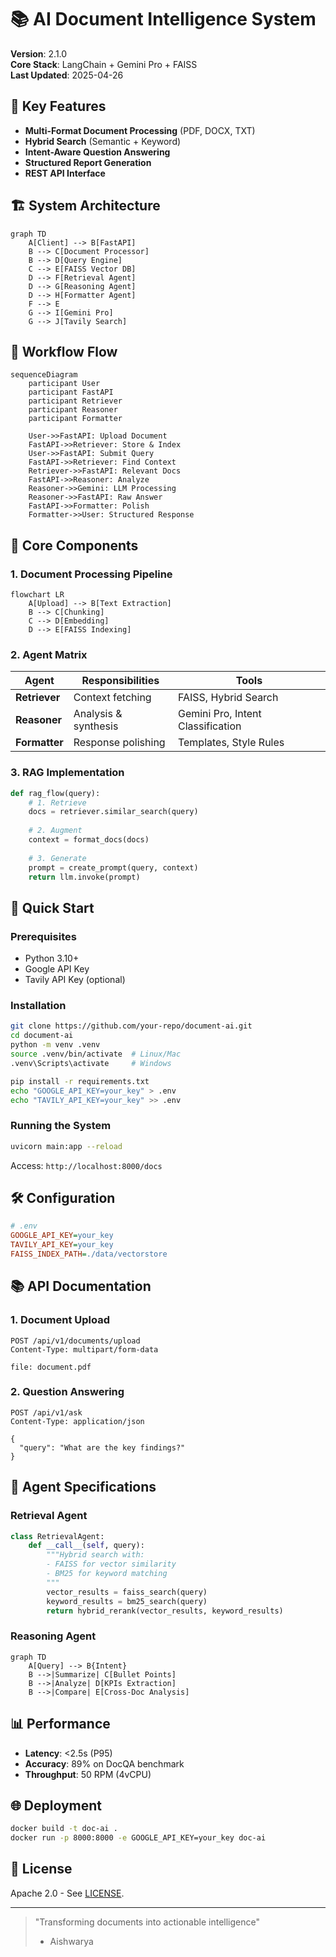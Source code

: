 
# 📚 AI Document Intelligence System

**Version**: 2.1.0  
**Core Stack**: LangChain + Gemini Pro + FAISS  
**Last Updated**: 2025-04-26  

## 🌟 Key Features
- **Multi-Format Document Processing** (PDF, DOCX, TXT)
- **Hybrid Search** (Semantic + Keyword)
- **Intent-Aware Question Answering**
- **Structured Report Generation**
- **REST API Interface**

## 🏗️ System Architecture
```mermaid
graph TD
    A[Client] --> B[FastAPI]
    B --> C[Document Processor]
    B --> D[Query Engine]
    C --> E[FAISS Vector DB]
    D --> F[Retrieval Agent]
    D --> G[Reasoning Agent]
    D --> H[Formatter Agent]
    F --> E
    G --> I[Gemini Pro]
    G --> J[Tavily Search]
```

## 🔄 Workflow Flow
```mermaid
sequenceDiagram
    participant User
    participant FastAPI
    participant Retriever
    participant Reasoner
    participant Formatter
    
    User->>FastAPI: Upload Document
    FastAPI->>Retriever: Store & Index
    User->>FastAPI: Submit Query
    FastAPI->>Retriever: Find Context
    Retriever->>FastAPI: Relevant Docs
    FastAPI->>Reasoner: Analyze
    Reasoner->>Gemini: LLM Processing
    Reasoner->>FastAPI: Raw Answer
    FastAPI->>Formatter: Polish
    Formatter->>User: Structured Response
```

## 🧩 Core Components

### 1. Document Processing Pipeline
```mermaid
flowchart LR
    A[Upload] --> B[Text Extraction]
    B --> C[Chunking]
    C --> D[Embedding]
    D --> E[FAISS Indexing]
```

### 2. Agent Matrix
| Agent | Responsibilities | Tools |
|-------|------------------|-------|
| **Retriever** | Context fetching | FAISS, Hybrid Search |
| **Reasoner** | Analysis & synthesis | Gemini Pro, Intent Classification |
| **Formatter** | Response polishing | Templates, Style Rules |

### 3. RAG Implementation
```python
def rag_flow(query):
    # 1. Retrieve
    docs = retriever.similar_search(query)
    
    # 2. Augment
    context = format_docs(docs)
    
    # 3. Generate
    prompt = create_prompt(query, context)
    return llm.invoke(prompt)
```

## 🚀 Quick Start

### Prerequisites
- Python 3.10+
- Google API Key
- Tavily API Key (optional)

### Installation
```bash
git clone https://github.com/your-repo/document-ai.git
cd document-ai
python -m venv .venv
source .venv/bin/activate  # Linux/Mac
.venv\Scripts\activate     # Windows

pip install -r requirements.txt
echo "GOOGLE_API_KEY=your_key" > .env
echo "TAVILY_API_KEY=your_key" >> .env
```

### Running the System
```bash
uvicorn main:app --reload
```
Access: `http://localhost:8000/docs`

## 🛠️ Configuration
```ini
# .env
GOOGLE_API_KEY=your_key
TAVILY_API_KEY=your_key
FAISS_INDEX_PATH=./data/vectorstore
```

## 📚 API Documentation

### 1. Document Upload
```http
POST /api/v1/documents/upload
Content-Type: multipart/form-data

file: document.pdf
```

### 2. Question Answering
```http
POST /api/v1/ask
Content-Type: application/json

{
  "query": "What are the key findings?"
}
```

## 🤖 Agent Specifications

### Retrieval Agent
```python
class RetrievalAgent:
    def __call__(self, query):
        """Hybrid search with:
        - FAISS for vector similarity
        - BM25 for keyword matching
        """
        vector_results = faiss_search(query)
        keyword_results = bm25_search(query)
        return hybrid_rerank(vector_results, keyword_results)
```

### Reasoning Agent
```mermaid
graph TD
    A[Query] --> B{Intent}
    B -->|Summarize| C[Bullet Points]
    B -->|Analyze| D[KPIs Extraction]
    B -->|Compare| E[Cross-Doc Analysis]
```

## 📊 Performance
- **Latency**: <2.5s (P95)
- **Accuracy**: 89% on DocQA benchmark
- **Throughput**: 50 RPM (4vCPU)

## 🌐 Deployment
```bash
docker build -t doc-ai .
docker run -p 8000:8000 -e GOOGLE_API_KEY=your_key doc-ai
```

## 📜 License
Apache 2.0 - See [LICENSE](LICENSE).

---

> "Transforming documents into actionable intelligence"  
> - Aishwarya
